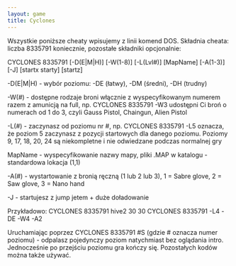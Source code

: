 ```yaml
---
layout: game
title: Cyclones
---
```


Wszystkie poniższe cheaty wpisujemy z linii komend DOS. Składnia 
cheata:
liczba 8335791 koniecznie, pozostałe składniki opcjonalnie:

CYCLONES 8335791 [-D(E|M|H)] [-W(1-8)] [-L(Lvl#)] [MapName] 
[-A(1-3)]
                 [-J] [startx starty] [startz]

-D(E|M|H) - wybór poziomu: -DE (łatwy), -DM (średni), -DH (trudny)

-W(#) 	- dostępne rodzaje broni włącznie z wyspecyfikowanym 
numerem
        	  razem z amunicją na full, np. CYCLONES 8335791 -W3 
udostępni
        	  Ci broń o numerach od 1 do 3, czyli Gauss Pistol, 
Chaingun,
        	  Alien Pistol

-L(#) 	- zaczynasz od poziomu nr #, np. CYCLONES 8335791 -L5 
oznacza,
        	  że poziom 5 zaczynasz z pozycji startowych dla danego 
poziomu.
        	  Poziomy 9, 17, 18, 20, 24 są niekompletne i nie 
odwiedzane
        	  podczas normalnej gry

MapName - wyspecyfikowanie nazwy mapy, pliki .MAP w katalogu - 
	   standardowa lokacja (1,1)

-A(#) - wystartowanie z bronią ręczną (1 lub 2 lub 3), 1 = Sabre glove,
            2 = Saw glove, 3 = Nano hand

-J - startujesz z jump jetem + duże doładowanie

Przykładowo:
CYCLONES 8335791 hive2 30 30
CYCLONES 8335791 -L4 -DE -W4 -A2

Uruchamiając poprzez CYCLONES 8335791 #S (gdzie # oznacza 
numer 
poziomu) - odpalasz pojedynczy poziom natychmiast bez oglądania 
intro. 
Jednocześnie po przejściu poziomu gra kończy się. Pozostałych 
kodów można 
także używać.
